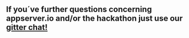 ## If you´ve further questions concerning appserver.io and/or the hackathon just use our [gitter chat!](<{{ github_gitter }}>)
